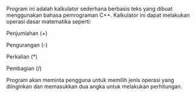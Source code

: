 Program ini adalah kalkulator sederhana berbasis teks yang dibuat menggunakan bahasa pemrograman C++. Kalkulator ini dapat melakukan operasi dasar matematika seperti:

Penjumlahan (+)

Pengurangan (-)

Perkalian (*)

Pembagian (/)

Program akan meminta pengguna untuk memilih jenis operasi yang diinginkan dan memasukkan dua angka untuk melakukan perhitungan.
